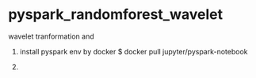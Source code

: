 # pyspark_randomforest_wavelet

wavelet tranformation and

1. install pyspark env by docker
$ docker pull jupyter/pyspark-notebook

2.
